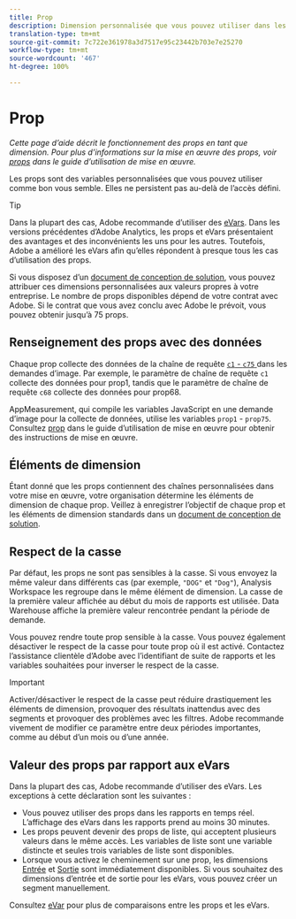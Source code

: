 ```yaml
---
title: Prop
description: Dimension personnalisée que vous pouvez utiliser dans les rapports.
translation-type: tm+mt
source-git-commit: 7c722e361978a3d7517e95c23442b703e7e25270
workflow-type: tm+mt
source-wordcount: '467'
ht-degree: 100%

---
```



# Prop

*Cette page d’aide décrit le fonctionnement des props en tant que dimension. Pour plus d’informations sur la mise en œuvre des props, voir [props](/help/implement/vars/page-vars/prop.md) dans le guide d’utilisation de mise en œuvre.*

Les props sont des variables personnalisées que vous pouvez utiliser comme bon vous semble. Elles ne persistent pas au-delà de l’accès défini.

>[!TIP]
>
>Dans la plupart des cas, Adobe recommande d’utiliser des [eVars](evar.md). Dans les versions précédentes d’Adobe Analytics, les props et eVars présentaient des avantages et des inconvénients les uns pour les autres. Toutefois, Adobe a amélioré les eVars afin qu’elles répondent à presque tous les cas d’utilisation des props.

Si vous disposez d’un [document de conception de solution](/help/implement/prepare/solution-design.md), vous pouvez attribuer ces dimensions personnalisées aux valeurs propres à votre entreprise. Le nombre de props disponibles dépend de votre contrat avec Adobe. Si le contrat que vous avez conclu avec Adobe le prévoit, vous pouvez obtenir jusqu’à 75 props.

## Renseignement des props avec des données

Chaque prop collecte des données de la chaîne de requête [`c1` - `c75` ](/help/implement/validate/query-parameters.md) dans les demandes d’image. Par exemple, le paramètre de chaîne de requête `c1` collecte des données pour prop1, tandis que le paramètre de chaîne de requête `c68` collecte des données pour prop68.

AppMeasurement, qui compile les variables JavaScript en une demande d’image pour la collecte de données, utilise les variables `prop1` - `prop75`. Consultez [prop](/help/implement/vars/page-vars/prop.md) dans le guide d’utilisation de mise en œuvre pour obtenir des instructions de mise en œuvre.

## Éléments de dimension

Étant donné que les props contiennent des chaînes personnalisées dans votre mise en œuvre, votre organisation détermine les éléments de dimension de chaque prop. Veillez à enregistrer l’objectif de chaque prop et les éléments de dimension standards dans un [document de conception de solution](/help/implement/prepare/solution-design.md).

## Respect de la casse

Par défaut, les props ne sont pas sensibles à la casse. Si vous envoyez la même valeur dans différents cas (par exemple, `"DOG"` et `"Dog"`), Analysis Workspace les regroupe dans le même élément de dimension. La casse de la première valeur affichée au début du mois de rapports est utilisée. Data Warehouse affiche la première valeur rencontrée pendant la période de demande.

Vous pouvez rendre toute prop sensible à la casse. Vous pouvez également désactiver le respect de la casse pour toute prop où il est activé. Contactez l’assistance clientèle d’Adobe avec l’identifiant de suite de rapports et les variables souhaitées pour inverser le respect de la casse.

>[!IMPORTANT]
>
>Activer/désactiver le respect de la casse peut réduire drastiquement les éléments de dimension, provoquer des résultats inattendus avec des segments et provoquer des problèmes avec les filtres. Adobe recommande vivement de modifier ce paramètre entre deux périodes importantes, comme au début d’un mois ou d’une année.

## Valeur des props par rapport aux eVars

Dans la plupart des cas, Adobe recommande d’utiliser des eVars. Les exceptions à cette déclaration sont les suivantes :

* Vous pouvez utiliser des props dans les rapports en temps réel. L’affichage des eVars dans les rapports prend au moins 30 minutes.
* Les props peuvent devenir des props de liste, qui acceptent plusieurs valeurs dans le même accès. Les variables de liste sont une variable distincte et seules trois variables de liste sont disponibles.
* Lorsque vous activez le cheminement sur une prop, les dimensions [Entrée](entry-dimensions.md) et [Sortie](exit-dimensions.md) sont immédiatement disponibles. Si vous souhaitez des dimensions d’entrée et de sortie pour les eVars, vous pouvez créer un segment manuellement.

Consultez [eVar](evar.md) pour plus de comparaisons entre les props et les eVars.
